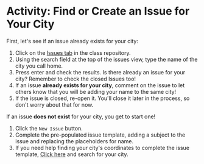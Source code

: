 # Activity: Find or Create an Issue for Your City

First, let's see if an issue already exists for your city:

1. Click on the <a href="https://github.com/githubschool/open-enrollment-classes-introduction-to-github/issues" target="_blank">Issues tab</a> in the class repository.
2. Using the search field at the top of the issues view, type the name of the city you call home.
3. Press enter and check the results. Is there already an issue for your city? Remember to check the closed Issues too!
4. If an issue **already exists for your city**, comment on the issue to let others know that you will be adding your name to the same city!
5. If the issue is closed, re-open it. You'll close it later in the process, so don't worry about that for now.

If an issue **does not exist** for your city, you get to start one!

1. Click the `New Issue` button.
2. Complete the pre-populated issue template, adding a subject to the issue and replacing the placeholders for <your-city> name.
3. If you need help finding your city's coordinates to complete the issue template, [Click here](http://mynasadata.larc.nasa.gov/latitudelongitude-finder/) and search for your city.
